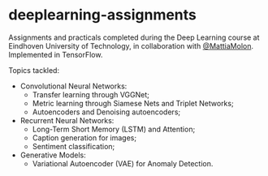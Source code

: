 # deeplearning-assignments

Assignments and practicals completed during the Deep Learning course at Eindhoven University of Technology, in collaboration with [@MattiaMolon](https://github.com/MattiaMolon).
Implemented in TensorFlow.

Topics tackled:

- Convolutional Neural Networks:
  - Transfer learning through VGGNet;
  - Metric learning through Siamese Nets and Triplet Networks;
  - Autoencoders and Denoising autoencoders;
- Recurrent Neural Networks:
  - Long-Term Short Memory (LSTM) and Attention;
  - Caption generation for images;
  - Sentiment classification;
- Generative Models:
  - Variational Autoencoder (VAE) for Anomaly Detection.
